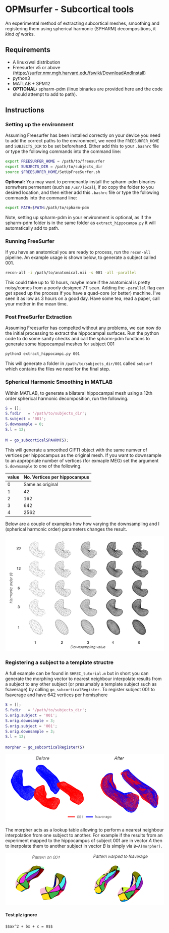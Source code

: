 
# OPMsurfer - Subcortical tools

An experimental method of extracting subcortical meshes, smoothing and registering them using spherical harmonic (SPHARM) decompositions, it *kind of* works.

## Requirements
- A linux/wsl distribution
- Freesurfer v5 or above (https://surfer.nmr.mgh.harvard.edu/fswiki/DownloadAndInstall)
- python3 
- MATLAB + SPM12
- **OPTIONAL:** spharm-pdm (linux binaries are provided here and the code should attempt to add to path). 

## Instructions 
### Setting up the environment
Assuming Freesurfer has been installed correctly on your device you need to add the correct paths to the environment, we need the `FREESURFER_HOME` and `SUBJECTS_DIR` to be set beforehand. Either add this to your `.bashrc` file or type the following commands into the command line:

```bash
export FREESURFER_HOME = /path/to/freesurfer
export SUBJECTS_DIR = /path/to/subjects_dir
source $FREESURFER_HOME/SetUpFreeSurfer.sh
```
**Optional:** You may want to permenantly install the spharm-pdm binaries somwhere permenant (such as `/usr/local`), if so copy the folder to you desired location, and then either add this `.bashrc` file or type the following commands into the command line:

```bash
export PATH=$PATH:/path/to/spharm-pdm
```
Note, setting up spharm-pdm in your environment is optional, as if the spharm-pdm folder is in the same folder as `extract_hippocampa.py` it will automatically add to path.

### Running FreeSurfer
If you have an anatomical you are ready to process, run the `recon-all` pipeline. An example usage is shown below, to generate a subject called 001.
```bash
recon-all -i /path/to/anatomical.nii -s 001 -all -parallel
```
This could take up to 10 hours, maybe more if the anatomical is pretty noisy/comes from a poorly designed 7T scan. Adding the `-parallel` flag can get speed up the process if you have a quad-core (or better) machine. I've seen it as low as 3 hours on a good day. Have some tea, read a paper, call your mother in the mean time.

### Post FreeSurfer Extraction
Assuming Freesurfer has compelted without any problems, we can now do the initial processing to extract the hippocampal surfaces. Run the python code to do some sanity checks and call the spharm-pdm functions to generate some hippocampal meshes for subject 001
```bash
python3 extract_hippocampi.py 001
```
This will generate a folder in `/path/to/subjects_dir/001` called `subsurf` which contains the files we need for the final step.

### Spherical Harmonic Smoothing in MATLAB
Within MATLAB, to generate a bilateral hippocampal mesh using a 12th order spherical harmonic decomposition, run the following.
```matlab
S = [];
S.fsdir   = '/path/to/subjects_dir';
S.subject = '001';
S.downsample = 0;
S.l = 12;

M = go_subcorticalSPAHRM(S);
```
This will generate a smoothed GIFTI object with the same numver of vertices per hippocampus as the original mesh. If you want to downsample to an appropriate number of vertices (for exmaple MEG) set the argument `S.downsample` to one of the following.

| value      | No. Vertices per hippocampus|
| ----------- | ----------- |
| 0      | Same as original       |
| 1   | 42        |
| 2 | 162 |
| 3 | 642 |
| 4 | 2562 |


Below are a couple of examples how how varying the downsampling and l (spherical harmonic order) parameters changes the result.

<p align="center">
<img src="./readme_images/parameters.png"> 
</p>

### Registering a subject to a template structre
A full example can be found in `SHREC_tutorial.m` but in short you can generate the morphing vector to nearest neighbour interpolate results from a subject to any other subject (or presumably a template subject such as fsaverage) by calling `go_subcorticalRegister`. To register subject 001 to fsaverage and have 642 vertices per hemisphere

```matlab
S = [];
S.fsdir   = '/path/to/subjects_dir';
S.orig.subject = '001';
S.orig.downsample = 3;
S.orig.subject = '001';
S.orig.downsample = 3;
S.l = 12;

morpher = go_subcorticalRegister(S)
```
<p align="center">
<img src="./readme_images/registration.png"> 
</p>

The morpher acts as a lookup table allowing to perform a nearest neighbour interpolation from one subject to another. For example if the results from an experiment mapped to the hippocampus of subject 001 are in vector *A* then to inerpolate them to another subject in vector *B* is simply via `B=A(morpher)`. 

<p align="center">
<img src="./readme_images/warped_stats.png"> 
</p>



#### Test plz ignore

`$$ax^2 + bx + c = 0$$`